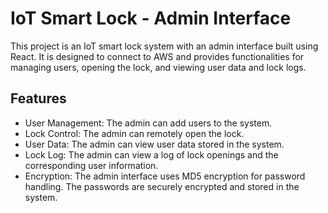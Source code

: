 # IoT Smart Lock - Admin Interface

This project is an IoT smart lock system with an admin interface built using React. It is designed to connect to AWS and provides functionalities for managing users, opening the lock, and viewing user data and lock logs.

## Features

- User Management: The admin can add users to the system.
- Lock Control: The admin can remotely open the lock.
- User Data: The admin can view user data stored in the system.
- Lock Log: The admin can view a log of lock openings and the corresponding user information.
- Encryption: The admin interface uses MD5 encryption for password handling. The passwords are securely encrypted and stored in the system.
